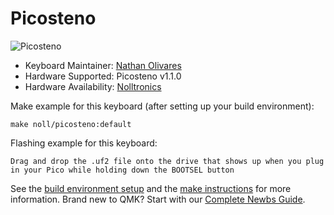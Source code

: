 Picosteno
===

![Picosteno](https://nolltronics.com/wp-content/uploads/2023/02/Picosteno-Assembled-not-square-1024x644.png)

* Keyboard Maintainer: [Nathan Olivares](https://github.com/nkotech)
* Hardware Supported: Picosteno v1.1.0
* Hardware Availability: [Nolltronics](https://nolltronics.com/product/picosteno)

Make example for this keyboard (after setting up your build environment):

    make noll/picosteno:default

Flashing example for this keyboard:

    Drag and drop the .uf2 file onto the drive that shows up when you plug in your Pico while holding down the BOOTSEL button

See the [build environment setup](https://docs.qmk.fm/#/getting_started_build_tools) and the [make instructions](https://docs.qmk.fm/#/getting_started_make_guide) for more information. Brand new to QMK? Start with our [Complete Newbs Guide](https://docs.qmk.fm/#/newbs). 
